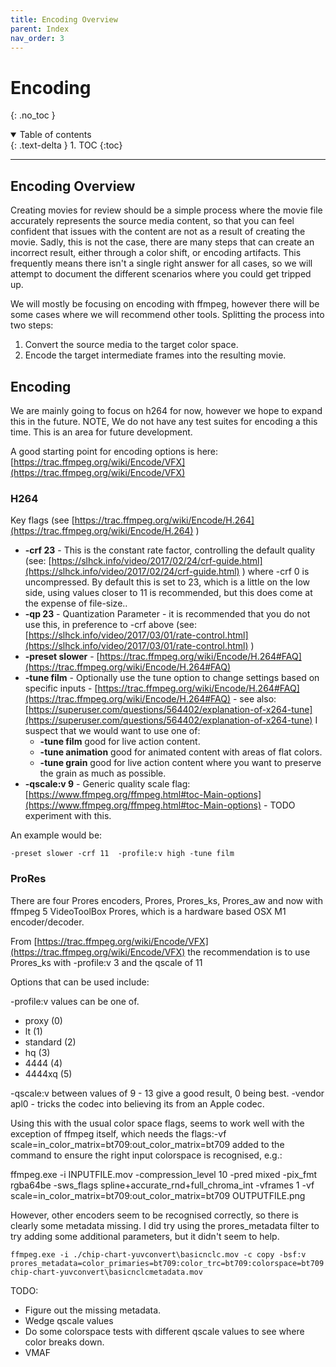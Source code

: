 ```yaml
---
title: Encoding Overview
parent: Index
nav_order: 3
---
```


# Encoding

{: .no_toc }

<details open markdown="block">
  <summary>
    Table of contents
  </summary>
  {: .text-delta }
1. TOC
{:toc}
</details>

---

## Encoding Overview <a name="Encoding-Overview"></a>

Creating movies for review should be a simple process where the movie file accurately represents the source media content, so that you can feel confident that issues with the content are not as a result of creating the movie. Sadly, this is not the case, there are many steps that can create an incorrect result, either through a color shift, or encoding artifacts. This frequently means there isn't a single right answer for all cases, so we will attempt to document the different scenarios where you could get tripped up.

We will mostly be focusing on encoding with ffmpeg, however there will be some cases where we will recommend other tools. Splitting the process into two steps:
1. Convert the source media to the target color space.
2. Encode the target intermediate frames into the resulting movie.

## Encoding <a name="encode"></a>
We are mainly going to focus on h264 for now, however we hope to expand this in the future.
NOTE, We do not have any test suites for encoding a this time. This is an area for future development.

A good starting point for encoding options is here: [https://trac.ffmpeg.org/wiki/Encode/VFX](https://trac.ffmpeg.org/wiki/Encode/VFX)
### H264 <a name="h264"></a>
Key flags (see [https://trac.ffmpeg.org/wiki/Encode/H.264](https://trac.ffmpeg.org/wiki/Encode/H.264) )

* **-crf 23** - This is the constant rate factor, controlling the default quality (see: [https://slhck.info/video/2017/02/24/crf-guide.html](https://slhck.info/video/2017/02/24/crf-guide.html) ) where -crf 0 is uncompressed. By default this is set to 23, which is a little on the low side, using values closer to 11 is recommended, but this does come at the expense of file-size..
* **-qp 23** - Quantization Parameter - it is recommended that you do not use this, in preference to -crf above (see: [https://slhck.info/video/2017/03/01/rate-control.html](https://slhck.info/video/2017/03/01/rate-control.html) )
* **-preset slower** - [https://trac.ffmpeg.org/wiki/Encode/H.264#FAQ](https://trac.ffmpeg.org/wiki/Encode/H.264#FAQ)
* **-tune film** - Optionally use the tune option to change settings based on specific inputs - [https://trac.ffmpeg.org/wiki/Encode/H.264#FAQ](https://trac.ffmpeg.org/wiki/Encode/H.264#FAQ) - see also: [https://superuser.com/questions/564402/explanation-of-x264-tune](https://superuser.com/questions/564402/explanation-of-x264-tune) I suspect that we would want to use one of:
    * **-tune film**    good for live action content.
    * **-tune animation** good for animated content with areas of flat colors.
    * **-tune grain**   good for live action content where you want to preserve the grain as much as possible.
* **-qscale:v 9** - Generic quality scale flag: [https://www.ffmpeg.org/ffmpeg.html#toc-Main-options](https://www.ffmpeg.org/ffmpeg.html#toc-Main-options) - TODO experiment with this.

An example would be:
```
-preset slower -crf 11  -profile:v high -tune film
```
### ProRes <a name="prores"></a>
There are four Prores encoders, Prores, Prores_ks, Prores_aw and now with ffmpeg 5 VideoToolBox Prores, which is a hardware based OSX M1 encoder/decoder.

From [https://trac.ffmpeg.org/wiki/Encode/VFX](https://trac.ffmpeg.org/wiki/Encode/VFX) the recommendation is to use Prores_ks with -profile:v 3 and the qscale of 11

Options that can be used include:

-profile:v values can be one of.
* proxy (0)
* lt (1)
* standard (2)
* hq (3)
* 4444 (4)
* 4444xq (5)

-qscale:v between values of 9 - 13 give a good result, 0 being best.
-vendor apl0 - tricks the codec into believing its from an Apple codec.

Using this with the usual color space flags, seems to work well with the exception of ffmpeg itself, which needs the flags:-vf scale=in_color_matrix=bt709:out_color_matrix=bt709 added to the command to ensure the right input colorspace is recognised, e.g.:

ffmpeg.exe -i INPUTFILE.mov -compression_level 10 -pred mixed -pix_fmt rgba64be -sws_flags spline+accurate_rnd+full_chroma_int -vframes 1 -vf scale=in_color_matrix=bt709:out_color_matrix=bt709 OUTPUTFILE.png


However, other encoders seem to be recognised correctly, so there is clearly some metadata missing. I did try using the prores_metadata filter to try adding some additional parameters, but it didn't seem to help.
```
ffmpeg.exe -i ./chip-chart-yuvconvert\basicnclc.mov -c copy -bsf:v prores_metadata=color_primaries=bt709:color_trc=bt709:colorspace=bt709 chip-chart-yuvconvert\basicnclcmetadata.mov
```

TODO:
* Figure out the missing metadata.
* Wedge qscale values
* Do some colorspace tests with different qscale values to see where color breaks down.
* VMAF

